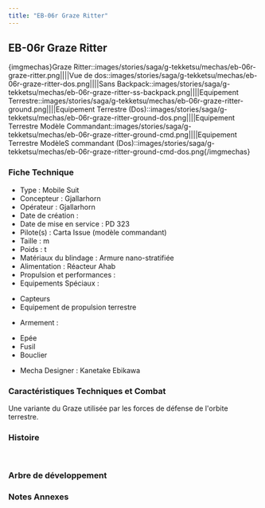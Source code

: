 ```yaml
---
title: "EB-06r Graze Ritter"
---
```


EB-06r Graze Ritter
-------------------


{imgmechas}Graze Ritter::images/stories/saga/g-tekketsu/mechas/eb-06r-graze-ritter.png||||Vue de dos::images/stories/saga/g-tekketsu/mechas/eb-06r-graze-ritter-dos.png||||Sans Backpack::images/stories/saga/g-tekketsu/mechas/eb-06r-graze-ritter-ss-backpack.png||||Equipement Terrestre::images/stories/saga/g-tekketsu/mechas/eb-06r-graze-ritter-ground.png||||Equipement Terrestre (Dos)::images/stories/saga/g-tekketsu/mechas/eb-06r-graze-ritter-ground-dos.png||||Equipement Terrestre Modèle Commandant::images/stories/saga/g-tekketsu/mechas/eb-06r-graze-ritter-ground-cmd.png||||Equipement Terrestre ModèleS commandant (Dos)::images/stories/saga/g-tekketsu/mechas/eb-06r-graze-ritter-ground-cmd-dos.png{/imgmechas}


### Fiche Technique


- Type : Mobile Suit   
- Concepteur : Gjallarhorn   
- Opérateur : Gjallarhorn   
- Date de création :   
- Date de mise en service : PD 323   
- Pilote(s) : Carta Issue (modèle commandant)  
- Taille : m   
- Poids : t   
- Matériaux du blindage : Armure nano-stratifiée  
- Alimentation : Réacteur Ahab  
- Propulsion et performances :   
- Equipements Spéciaux :


* Capteurs
* Equipement de propulsion terrestre


- Armement :


* Epée
* Fusil
* Bouclier


- Mecha Designer : Kanetake Ebikawa


### Caractéristiques Techniques et Combat


Une variante du Graze utilisée par les forces de défense de l'orbite terrestre.


### Histoire


 


### Arbre de développement


### Notes Annexes

